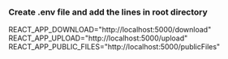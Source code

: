 ### Create .env file and add the lines in root directory    
REACT_APP_DOWNLOAD="http://localhost:5000/download"      
REACT_APP_UPLOAD="http://localhost:5000/upload"          
REACT_APP_PUBLIC_FILES="http://localhost:5000/publicFiles"       
